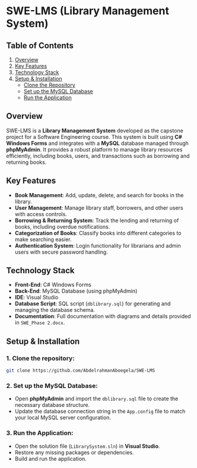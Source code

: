 
# SWE-LMS (Library Management System)

## Table of Contents
1. [Overview](#overview)
2. [Key Features](#key-features)
3. [Technology Stack](#technology-stack)
4. [Setup & Installation](#setup--installation)
    - [Clone the Repository](#1-clone-the-repository)
    - [Set up the MySQL Database](#2-set-up-the-mysql-database)
    - [Run the Application](#3-run-the-application)

## Overview

SWE-LMS is a **Library Management System** developed as the capstone project for a Software Engineering course. This system is built using **C# Windows Forms** and integrates with a **MySQL** database managed through **phpMyAdmin**. It provides a robust platform to manage library resources efficiently, including books, users, and transactions such as borrowing and returning books.

## Key Features

- **Book Management**: Add, update, delete, and search for books in the library.
- **User Management**: Manage library staff, borrowers, and other users with access controls.
- **Borrowing & Returning System**: Track the lending and returning of books, including overdue notifications.
- **Categorization of Books**: Classify books into different categories to make searching easier.
- **Authentication System**: Login functionality for librarians and admin users with secure password handling.

## Technology Stack

- **Front-End**: C# Windows Forms
- **Back-End**: MySQL Database (using phpMyAdmin)
- **IDE**: Visual Studio
- **Database Script**: SQL script (`dblibrary.sql`) for generating and managing the database schema.
- **Documentation**: Full documentation with diagrams and details provided in `SWE_Phase 2.docx`.

## Setup & Installation

### 1. Clone the repository:
```bash
git clone https://github.com/AbdelrahmanAboegela/SWE-LMS
```

### 2. Set up the MySQL Database:
- Open **phpMyAdmin** and import the `dblibrary.sql` file to create the necessary database structure.
- Update the database connection string in the `App.config` file to match your local MySQL server configuration.

### 3. Run the Application:
- Open the solution file (`LibrarySystem.sln`) in **Visual Studio**.
- Restore any missing packages or dependencies.
- Build and run the application.

